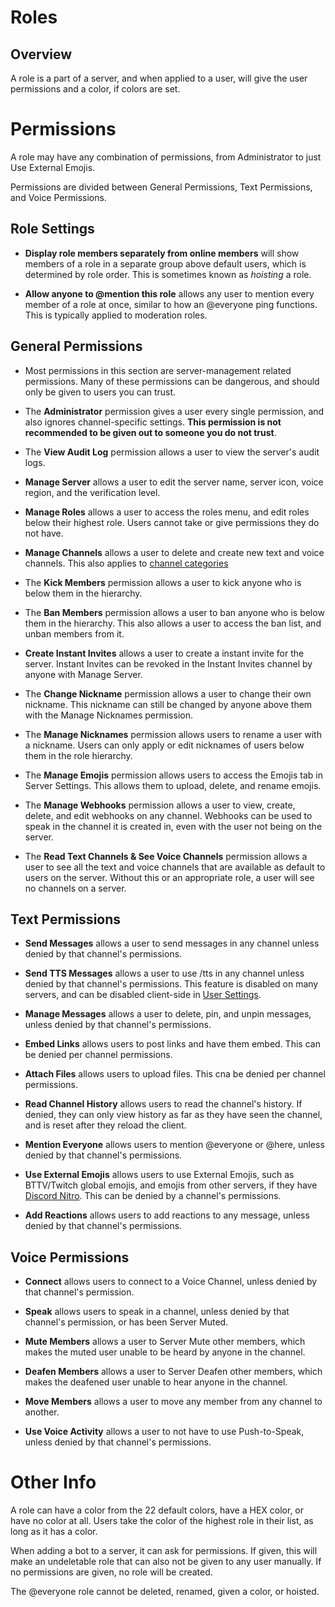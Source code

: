 <!-- TITLE: Roles -->


# Roles 

## Overview
A role is a part of a server, and when applied to a user, will give the user permissions and a color, if colors are set. 

# Permissions
A role may have any combination of permissions, from Administrator to just Use External Emojis.

Permissions are divided between General Permissions, Text Permissions, and Voice Permissions.

## Role Settings

* **Display role members separately from online members** will show members of a role in a separate group above default users, which is determined by role order. This is sometimes known as *hoisting* a role.

* **Allow anyone to @mention this role** allows any user to mention every member of a role at once, similar to how an @everyone ping functions. This is typically applied to moderation roles.

## General Permissions

* Most permissions in this section are server-management related permissions. Many of these permissions can be dangerous, and should only be given to users you can trust.

* The **Administrator** permission gives a user every single permission, and also ignores channel-specific settings. **This permission is not recommended to be given out to someone you do not trust**.

* The **View Audit Log** permission allows a user to view the server's audit logs.

* **Manage Server** allows a user to edit the server name, server icon, voice region, and the verification level. 

* **Manage Roles** allows a user to access the roles menu, and edit roles below their highest role. Users cannot take or give permissions they do not have.

* **Manage Channels** allows a user to delete and create new text and voice channels. This also applies to [channel categories](/channel-categories)

* The **Kick Members** permission allows a user to kick anyone who is below them in the hierarchy. 

* The **Ban Members** permission allows a user to ban anyone who is below them in the hierarchy. This also allows a user to access the ban list, and unban members from it.

* **Create Instant Invites** allows a user to create a instant invite for the server. Instant Invites can be revoked in the Instant Invites channel by anyone with Manage Server.

* The **Change Nickname** permission allows a user to change their own nickname. This nickname can still be changed by anyone above them with the Manage Nicknames permission.

* The **Manage Nicknames** permission allows users to rename a user with a nickname. Users can only apply or edit nicknames of users below them in the role hierarchy.

* The **Manage Emojis** permission allows users to access the Emojis tab in Server Settings. This allows them to upload, delete, and rename emojis. 

* The  **Manage Webhooks** permission allows a user to view, create, delete, and edit webhooks on any channel. Webhooks can be used to speak in the channel it is created in, even with the user not being on the server.

* The **Read Text Channels & See Voice Channels** permission allows a user to see all the text and voice channels that are available as default to users on the server. Without this or an appropriate role, a user will see no channels on a server.

## Text Permissions

* **Send Messages** allows a user to send messages in any channel unless denied by that channel's permissions.

* **Send TTS Messages** allows a user to use /tts in any channel unless denied by that channel's permissions. This feature is disabled on many servers, and can be disabled client-side in [User Settings](/user-settings).

* **Manage Messages** allows a user to delete, pin, and unpin messages, unless denied by that channel's permissions.

* **Embed Links** allows users to post links and have them embed. This can be denied per channel permissions.

* **Attach Files** allows users to upload files. This cna be denied per channel permissions.

* **Read Channel History** allows users to read the channel's history. If denied, they can only view history as far as they have seen the channel, and is reset after they reload the client.

* **Mention Everyone** allows users to mention @everyone or @here, unless denied by that channel's permissions.

* **Use External Emojis** allows users to use External Emojis, such as BTTV/Twitch global emojis, and emojis from other servers, if they have [Discord Nitro](/nitro). This can be denied by a channel's permissions.

* **Add Reactions** allows users to add reactions to any message, unless denied by that channel's permissions. 

## Voice Permissions

* **Connect** allows users to connect to a Voice Channel, unless denied by that channel's permission.

* **Speak** allows users to speak in a channel, unless denied by that channel's permission, or has been Server Muted.

* **Mute Members** allows a user to Server Mute other members, which makes the muted user unable to be heard by anyone in the channel. 

* **Deafen Members** allows a user to Server Deafen other members, which makes the deafened user unable to hear anyone in the channel.

* **Move Members** allows a user to move any member from any channel to another. 

* **Use Voice Activity** allows a user to not have to use Push-to-Speak, unless denied by that channel's permissions.

# Other Info

A role can have a color from the 22 default colors, have a HEX color, or have no color at all. Users take the color of the highest role in their list, as long as it has a color.

When adding a bot to a server, it can ask for permissions. If given, this will make an undeletable role that can also not be given to any user manually. If no permissions are given, no role will be created.

The @everyone role cannot be deleted, renamed, given a color, or hoisted.